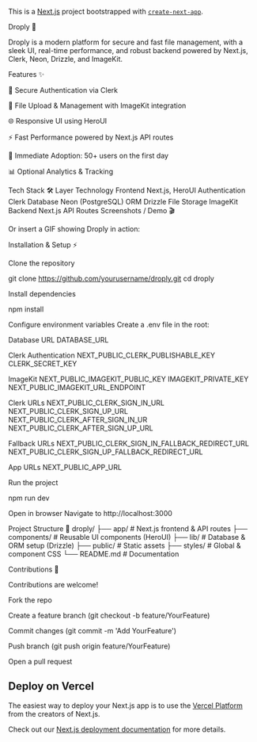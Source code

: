 This is a [Next.js](https://nextjs.org) project bootstrapped with [`create-next-app`](https://nextjs.org/docs/app/api-reference/cli/create-next-app).

Droply 🚀

Droply is a modern platform for secure and fast file management, with a sleek UI, real-time performance, and robust backend powered by Next.js, Clerk, Neon, Drizzle, and ImageKit.

Features ✨

🔐 Secure Authentication via Clerk

📂 File Upload & Management with ImageKit integration

🌐 Responsive UI using HeroUI

⚡ Fast Performance powered by Next.js API routes

🎉 Immediate Adoption: 50+ users on the first day

📊 Optional Analytics & Tracking

Tech Stack 🛠️
Layer	Technology
Frontend	Next.js, HeroUI
Authentication	Clerk
Database	Neon (PostgreSQL)
ORM	Drizzle
File Storage	ImageKit
Backend	Next.js API Routes
Screenshots / Demo 🎬




Or insert a GIF showing Droply in action:


Installation & Setup ⚡

Clone the repository

git clone https://github.com/yourusername/droply.git
cd droply


Install dependencies

npm install


Configure environment variables
Create a .env file in the root:

Database URL
DATABASE_URL

Clerk Authentication
NEXT_PUBLIC_CLERK_PUBLISHABLE_KEY
CLERK_SECRET_KEY

ImageKit
NEXT_PUBLIC_IMAGEKIT_PUBLIC_KEY
IMAGEKIT_PRIVATE_KEY
NEXT_PUBLIC_IMAGEKIT_URL_ENDPOINT

Clerk URLs
NEXT_PUBLIC_CLERK_SIGN_IN_URL
NEXT_PUBLIC_CLERK_SIGN_UP_URL
NEXT_PUBLIC_CLERK_AFTER_SIGN_IN_UR
NEXT_PUBLIC_CLERK_AFTER_SIGN_UP_URL

Fallback URLs
NEXT_PUBLIC_CLERK_SIGN_IN_FALLBACK_REDIRECT_URL
NEXT_PUBLIC_CLERK_SIGN_UP_FALLBACK_REDIRECT_URL

App URLs
NEXT_PUBLIC_APP_URL

Run the project

npm run dev


Open in browser
Navigate to http://localhost:3000

Project Structure 📂
droply/
├── app/                # Next.js frontend & API routes
├── components/         # Reusable UI components (HeroUI)
├── lib/                # Database & ORM setup (Drizzle)
├── public/             # Static assets
├── styles/             # Global & component CSS
└── README.md           # Documentation

Contributions 🤝

Contributions are welcome!

Fork the repo

Create a feature branch (git checkout -b feature/YourFeature)

Commit changes (git commit -m 'Add YourFeature')

Push branch (git push origin feature/YourFeature)

Open a pull request

## Deploy on Vercel

The easiest way to deploy your Next.js app is to use the [Vercel Platform](https://vercel.com/new?utm_medium=default-template&filter=next.js&utm_source=create-next-app&utm_campaign=create-next-app-readme) from the creators of Next.js.

Check out our [Next.js deployment documentation](https://nextjs.org/docs/app/building-your-application/deploying) for more details.
